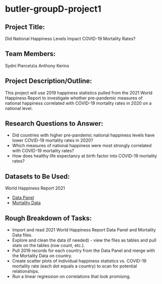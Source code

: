 # butler-groupD-project1

## Project Title:
Did National Happiness Levels Impact COVID-19 Mortality Rates?

## Team Members:
Sydni Pierce\s\s
Anthony Kerins

## Project Description/Outline:
This project will use 2019 happiness statistics pulled from the 2021 World Happiness Report to investigate whether pre-pandemic measures of national happiness correlated with COVID-19 mortality rates in 2020 on a national level.

## Research Questions to Answer:
* Did countries with higher pre-pandemic national happiness levels have lower COVID-19 mortality rates in 2020?
* Which measures of national happiness were most strongly correlated with COVID-19 mortality rates?
* How does healthy life expectancy at birth factor into COVID-19 mortality rates?

## Datasets to Be Used:
World Happiness Report 2021
* [Data Panel](https://happiness-report.s3.amazonaws.com/2021/DataPanelWHR2021C2.xls)
* [Mortality Data](https://happiness-report.s3.amazonaws.com/2021/MortalityDataWHR2021C2.xlsx)

## Rough Breakdown of Tasks:
* Import and read 2021 World Happiness Report Data Panel and Mortality Data files.
* Explore and clean the data (if needed) - view the files as tables and pull stats on the tables (row count, etc.).
* Pull 2019 records for each country from the Data Panel and merge with the Mortality Data on country.
* Create scatter plots of individual happiness statistics vs. COVID-19 mortality rate (each dot equals a country) to scan for potential relationships.
* Run a linear regression on correlations that look promising.
